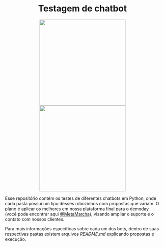 <div align="center">

# Testagem de chatbot
  
<img height="280px" src="https://i.pinimg.com/originals/7f/dd/e7/7fdde7d65373c3bdc68ff29bd843e927.gif"><img height="280px" src="https://i.pinimg.com/originals/c5/d6/8e/c5d68e3f92b74f875e9eaa71e7afaf72.gif">
  
</div>

Esse repositório contém os testes de diferentes chatbots em Python, onde cada pasta possui um tipo desses robozinhos com propostas que variam. O plano é aplicar os melhores em nossa plataforma final para o demoday (você pode encontrar aqui <a href="https://github.com/MetaMarcha">@MetaMarcha</a>), visando ampliar o suporte e o contato com nossos clientes.

Para mais informações específicas sobre cada um dos bots, dentro de suas respectivas pastas existem arquivos *README.md* explicando propostas e execução.